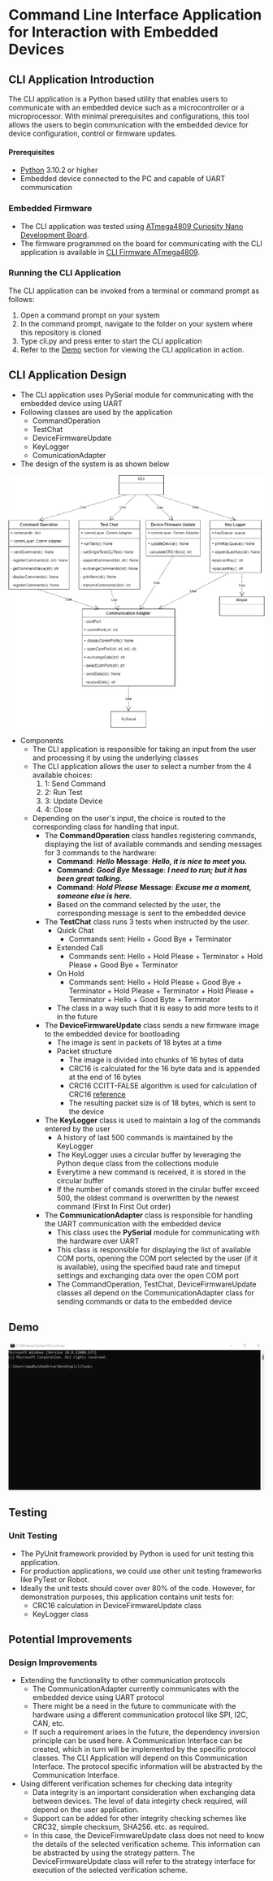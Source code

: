 # Command Line Interface Application for Interaction with Embedded Devices

## CLI Application Introduction
The CLI application is a Python based utility that enables users to communicate with an embedded device such as a microcontroller or a microprocessor. With minimal prerequisites and configurations, this tool allows the users to begin communication with the embedded device for device configuration, control or firmware updates.

#### Prerequisites
+ [Python](https://www.python.org/downloads/) 3.10.2 or higher
+ Embedded device connected to the PC and capable of UART communication
	
### Embedded Firmware
+ The CLI application was tested using [ATmega4809 Curiosity Nano Development Board](https://www.microchip.com/en-us/development-tool/DM320115).
+ The firmware programmed on the board for communicating with the CLI application is available in [CLI Firmware ATmega4809](https://github.com/MMMRepos/cli-firmware.git).

### Running the CLI Application
The CLI application can be invoked from a terminal or command prompt as follows:
1. Open a command prompt on your system
2. In the command prompt, navigate to the folder on your system where this repository is cloned
3. Type cli.py and press enter to start the CLI application
4. Refer to the [Demo](#demo) section for viewing the CLI application in action.

## CLI Application Design
+ The CLI application uses PySerial module for communicating with the embedded device using UART
+ Following classes are used by the application
  + CommandOperation
  + TestChat
  + DeviceFirmwareUpdate
  + KeyLogger
  + ComunicationAdapter
+ The design of the system is as shown below

![CLIApplication](images/CLITaskDesignImage.png)

+ Components
  + The CLI application is responsible for taking an input from the user and processing it by using the underlying classes
  + The CLI application allows the user to select a number from the 4 available choices:
    1. 1: Send Command
	2. 2: Run Test
	3. 3: Update Device
	4. 4: Close
  + Depending on the user's input, the choice is routed to the corresponding class for handling that input.
	+ The **CommandOperation** class handles registering commands, displaying the list of available commands and sending messages for 3 commands to the hardware:
	  - **Command**: ***Hello***		**Message**: ***Hello, it is nice to meet you.***
	  - **Command**: ***Good Bye***		**Message**: ***I need to run; but it has been great talking.***
	  - **Command**: ***Hold Please*** 	**Message**: ***Excuse me a moment, someone else is here.***
	  - Based on the command selected by the user, the corresponding message is sent to the embedded device
	+ The **TestChat** class runs 3 tests when instructed by the user. 
	  - Quick Chat
	    - Commands sent: Hello + Good Bye + Terminator
	  - Extended Call
	    - Commands sent: Hello + Hold Please + Terminator + Hold Please + Good Bye + Terminator 
	  - On Hold
		- Commands sent: Hello + Hold Please + Good Bye + Terminator + Hold Please + Terminator + Hold Please + Terminator + Hello + Good Byte + Terminator
	  - The class in a way such that it is easy to add more tests to it in the future
    + The **DeviceFirmwareUpdate** class sends a new firmware image to the embedded device for bootloading
	  - The image is sent in packets of 18 bytes at a time
	  - Packet structure
	    - The image is divided into chunks of 16 bytes of data
		- CRC16 is calculated for the 16 byte data and is appended at the end of 16 bytes
		- CRC16 CCITT-FALSE algorithm is used for calculation of CRC16 [reference](https://www.lammertbies.nl/comm/info/crc-calculation#intr) 
		- The resulting packet size is of 18 bytes, which is sent to the device
	+ The **KeyLogger** class is used to maintain a log of the commands entered by the user 
	  - A history of last 500 commands is maintained by the KeyLogger
   	  - The KeyLogger uses a circular buffer by leveraging the Python deque class from the collections module
	  - Everytime a new command is received, it is stored in the circular buffer
	  - If the number of comands stored in the cirular buffer exceed 500, the oldest command is overwritten by the newest command (First In First Out order)
	+ The **CommunicationAdapter** class is responsible for handling the UART communication with the embedded device
	  - This class uses the **PySerial** module for communicating with the hardware over UART
	  - This class is responsible for displaying the list of available COM ports, opening the COM port selected by the user (if it is available), using the specified baud rate and timeput settings and exchanging data over the open COM port
	  - The CommandOperation, TestChat, DeviceFirmwareUpdate classes all depend on the CommunicationAdapter class for sending commands or data to the embedded device
	
## Demo
![CLIDemo.gif](images/CLIDemo.gif)

## Testing
### Unit Testing
- The PyUnit framework provided by Python is used for unit testing this application.
- For production applications, we could use other unit testing frameworks like PyTest or Robot.
- Ideally the unit tests should cover over 80% of the code. However, for demonstration purposes, this application contains unit tests for:
  - CRC16 calculation in DeviceFirmwareUpdate class
  - KeyLogger class
		
## Potential Improvements
### Design Improvements
+ Extending the functionality to other communication protocols
  + The CommunicationAdapter currently communicates with the embedded device using UART protocol
  + There might be a need in the future to communicate with the hardware using a different communication protocol like SPI, I2C, CAN, etc.
  + If such a requirement arises in the future, the dependency inversion principle can be used here. A Communication Interface can be created, which in turn will be implemented by the specific protocol classes. The CLI Application will depend on this Communication Interface. The protocol specific information will be abstracted by the Communication Interface.
+ Using different verification schemes for checking data integrity
  + Data integrity is an important consideration when exchanging data between devices. The level of data integirty check required, will depend on the user application.
  + Support can be added for other integrity checking schemes like CRC32, simple checksum, SHA256. etc. as required.
  + In this case, the DeviceFirmwareUpdate class does not need to know the details of the selected verification scheme. This information can be abstracted by using the strategy pattern. The DeviceFirmwareUpdate class will refer to the strategy interface for execution of the selected verification scheme.

